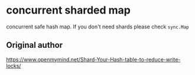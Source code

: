 # concurrent sharded map

concurrent safe hash map. If you don't need shards please check `sync.Map`

## Original author

https://www.openmymind.net/Shard-Your-Hash-table-to-reduce-write-locks/